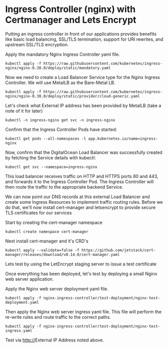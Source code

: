 # Ingress Controller (nginx) with Certmanager and Lets Encrypt

Putting an ingress controller in front of our applications provides benefits like basic load balancing, SSL/TLS termination, support for URI rewrites, and upstream SSL/TLS encryption.

Apply the mandatory Nginx Ingress Controller yaml file.

```shell
kubectl apply -f https://raw.githubusercontent.com/kubernetes/ingress-nginx/nginx-0.30.0/deploy/static/mandatory.yaml
```

Now we need to create a Load Balancer Service type for the Nginx Ingress Controller. We will use MetalLB as the Bare-Metal LB.

```shell
kubectl apply -f https://raw.githubusercontent.com/kubernetes/ingress-nginx/nginx-0.30.0/deploy/static/provider/cloud-generic.yaml
```

Let's check what External IP address has been provided by MetalLB (take a note of it for later)

```shell
kubectl -n ingress-nginx get svc -n ingress-nginx
```

Confirm that the Ingress Controller Pods have started:

```shell
kubectl get pods --all-namespaces -l app.kubernetes.io/name=ingress-nginx
```

Now, confirm that the DigitalOcean Load Balancer was successfully created by fetching the Service details with kubectl:

```shell
kubectl get svc --namespace=ingress-nginx
```

This load balancer receives traffic on HTTP and HTTPS ports 80 and 443, and forwards it to the Ingress Controller Pod. The Ingress Controller will then route the traffic to the appropriate backend Service.

We can now point our DNS records at this external Load Balancer and create some Ingress Resources to implement traffic routing rules. Before we do that, we'll now install cert-manager and letsencrypt to provide secure TLS certificates for our services

Start by creating the cert-manager namespace

```shell
kubectl create namespace cert-manager
```

Next install cert-manager and it's CRD's

```shell
kubectl apply --validate=false -f https://github.com/jetstack/cert-manager/releases/download/v0.14.0/cert-manager.yaml
```

Lets test by using the LetEncrypt staging server to issue a test certificate






Once everything has been deployed, let's test by deploying a small Nginx web server application.

Apply the Nginx web server deployment yaml file.

```shell
kubectl apply -f nginx-ingress-controller/test-deployment/nginx-test-deployment.yaml
```

Then apply the Nginx web server ingress yaml file. This file will perform the re-write rules and route traffic to the correct paths.

```shell
kubectl apply -f nginx-ingress-controller/test-deployment/nginx-test-ingress.yaml
```

Test via <http://>External IP Address noted above.
